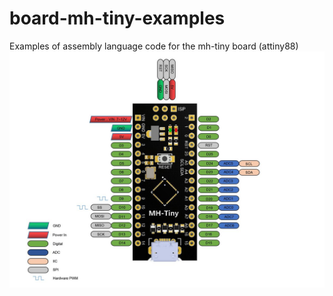 # board-mh-tiny-examples
Examples of assembly language code for the mh-tiny board (attiny88)
![mh-tiny](/images/mh-tiny.png)
